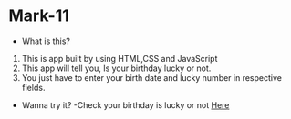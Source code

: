 # Mark-11
 * What is this?
 1. This is app built by using HTML,CSS and JavaScript
 2. This app will tell you, Is your birthday lucky or not.
 3. You just have to enter your birth date and lucky number in respective fields.

 * Wanna try it?
-Check your birthday is lucky or not [Here](https://check-birthday-luck-mk11.netlify.app/) 